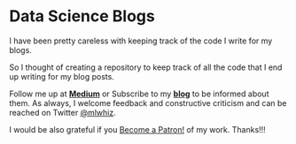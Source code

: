 # Data Science Blogs

I have been pretty careless with keeping track of the code I write for my blogs. 

So I thought of creating a repository to keep track of all the code that I end up writing for my blog posts. 

Follow me up at [**Medium**](https://medium.com/@rahul_agarwal?source=post_page---------------------------) or Subscribe to my [**blog**](http://eepurl.com/dbQnuX?source=post_page---------------------------) to be informed about them. As always, I welcome feedback and constructive criticism and can be reached on Twitter [@mlwhiz](https://twitter.com/MLWhiz?source=post_page---------------------------).

I would be also grateful if you [Become a Patron!](https://www.patreon.com/bePatron?u=28135435) of my work. Thanks!!!